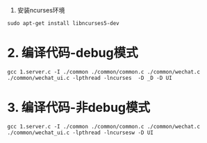 1. 安装ncurses环境
```
sudo apt-get install libncurses5-dev
```
# 2. 编译代码-debug模式
```
gcc 1.server.c -I ./common ./common/common.c ./common/wechat.c ./common/wechat_ui.c -lpthread -lncurses  -D _D -D UI
```

# 3. 编译代码-非debug模式
```
gcc 1.server.c -I ./common ./common/common.c ./common/wechat.c ./common/wechat_ui.c -lpthread -lncursesw -D UI
```